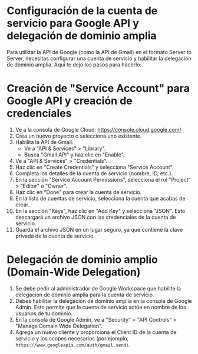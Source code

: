 # Configuración de la cuenta de servicio para Google API y delegación de dominio amplia

Para utilizar la API de Google (como la API de Gmail) en el formato Server to Server, necesitas configurar una cuenta de servicio y habilitar la delegación de dominio amplia. Aquí te dejo los pasos para hacerlo:

# Creación de "Service Account" para Google API y creación de credenciales

1. Ve a la consola de Google Cloud: https://console.cloud.google.com/
2. Crea un nuevo proyecto o selecciona uno existente.
3. Habilita la API de Gmail:
   - Ve a "API & Services" > "Library".
   - Busca "Gmail API" y haz clic en "Enable".
4. Ve a "API & Services" > "Credentials".
5. Haz clic en "Create Credentials" y selecciona "Service Account".
6. Completa los detalles de la cuenta de servicio (nombre, ID, etc.).
7. En la sección "Service Account Permissions", selecciona el rol "Project" > "Editor" o "Owner".
8. Haz clic en "Done" para crear la cuenta de servicio.
9. En la lista de cuentas de servicio, selecciona la cuenta que acabas de crear.
10. En la sección "Keys", haz clic en "Add Key" y selecciona "JSON". Esto descargará un archivo JSON con las credenciales de la cuenta de servicio.
11. Guarda el archivo JSON en un lugar seguro, ya que contiene la clave privada de la cuenta de servicio.

# Delegación de dominio amplio (Domain-Wide Delegation)

1. Se debe pedir al administrador de Google Workspace que habilite la delegación de dominio amplia para la cuenta de servicio.
2. Debes habilitar la delegación de dominio amplia en la consola de Google Admin. Esto permite que la cuenta de servicio actúe en nombre de los usuarios de tu dominio.
3. En la consola de Google Admin, ve a "Security" > "API Controls" > "Manage Domain Wide Delegation".
4. Agrega un nuevo cliente y proporciona el Client ID de la cuenta de servicio y los scopes necesarios (por ejemplo, `https://www.googleapis.com/auth/gmail.send`).

